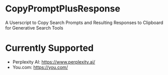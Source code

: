 # CopyPromptPlusResponse
A Userscript to Copy Search Prompts and Resulting Responses to Clipboard for Generative Search Tools


# Currently Supported

- Perplexity AI: https://www.perplexity.ai/
- You.com: https://you.com/
